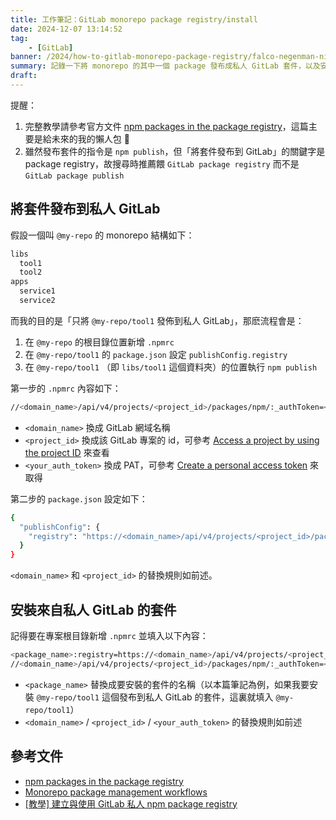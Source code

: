 ```yaml
---
title: 工作筆記：GitLab monorepo package registry/install
date: 2024-12-07 13:14:52
tag:
	- [GitLab]
banner: /2024/how-to-gitlab-monorepo-package-registry/falco-negenman-nipCGHE-M98-unsplash.jpg
summary: 記錄一下將 monorepo 的其中一個 package 發布成私人 GitLab 套件，以及安裝私人 GitLab 套件的步驟。
draft: 
---
```


提醒：

1. 完整教學請參考官方文件 [npm packages in the package registry](https://docs.gitlab.com/ee/user/packages/npm_registry/index.html?tab=.npmrc+file)，這篇主要是給未來的我的懶人包 🌚
2. 雖然發布套件的指令是 `npm publish`，但「將套件發布到 GitLab」的關鍵字是 package registry，故搜尋時推薦餵 `GitLab package registry` 而不是 `GitLab package publish`

## 將套件發布到私人 GitLab

假設一個叫 `@my-repo` 的 monorepo 結構如下：

```bash
libs
  tool1
  tool2
apps
  service1
  service2
```

而我的目的是「只將 `@my-repo/tool1` 發佈到私人 GitLab」，那麽流程會是：

1. 在 `@my-repo` 的根目錄位置新增 `.npmrc`
2. 在 `@my-repo/tool1` 的 `package.json` 設定 `publishConfig.registry`
3. 在 `@my-repo/tool1` （即 `libs/tool1` 這個資料夾）的位置執行 `npm publish`

第一步的 `.npmrc` 內容如下：

```bash
//<domain_name>/api/v4/projects/<project_id>/packages/npm/:_authToken=<your_auth_token>
```

- `<domain_name>` 換成 GitLab 網域名稱
- `<project_id>` 換成該 GitLab 專案的 id，可參考 [Access a project by using the project ID](https://docs.gitlab.com/ee/user/project/working_with_projects.html#access-a-project-by-using-the-project-id) 來查看
- `<your_auth_token>` 換成 PAT，可參考 [Create a personal access token](https://docs.gitlab.com/ee/user/profile/personal_access_tokens.html#create-a-personal-access-token) 來取得

第二步的 `package.json` 設定如下：

```bash
{
  "publishConfig": {
    "registry": "https://<domain_name>/api/v4/projects/<project_id>/packages/npm/"
  }
}
```

`<domain_name>` 和 `<project_id>` 的替換規則如前述。

## 安裝來自私人 GitLab 的套件

記得要在專案根目錄新增 `.npmrc` 並填入以下內容：

```bash
<package_name>:registry=https://<domain_name>/api/v4/projects/<project_id>/packages/npm/
//<domain_name>/api/v4/projects/<project_id>/packages/npm/:_authToken=<your_auth_token>
```

- `<package_name>` 替換成要安裝的套件的名稱（以本篇筆記為例，如果我要安裝 `@my-repo/tool1` 這個發布到私人 GitLab 的套件，這裏就填入 `@my-repo/tool1`）
- `<domain_name>` / `<project_id>` / `<your_auth_token>` 的替換規則如前述

## 參考文件

- [npm packages in the package registry](https://docs.gitlab.com/ee/user/packages/npm_registry/index.html?tab=.npmrc+file)
- [Monorepo package management workflows](https://docs.gitlab.com/ee/user/packages/workflows/working_with_monorepos.html)
- [[教學] 建立與使用 GitLab 私人 npm package registry](https://xenby.com/b/288-%E6%95%99%E5%AD%B8-%E5%BB%BA%E7%AB%8B%E8%88%87%E4%BD%BF%E7%94%A8-gitlab-%E7%A7%81%E4%BA%BA-npm-package-registry)
